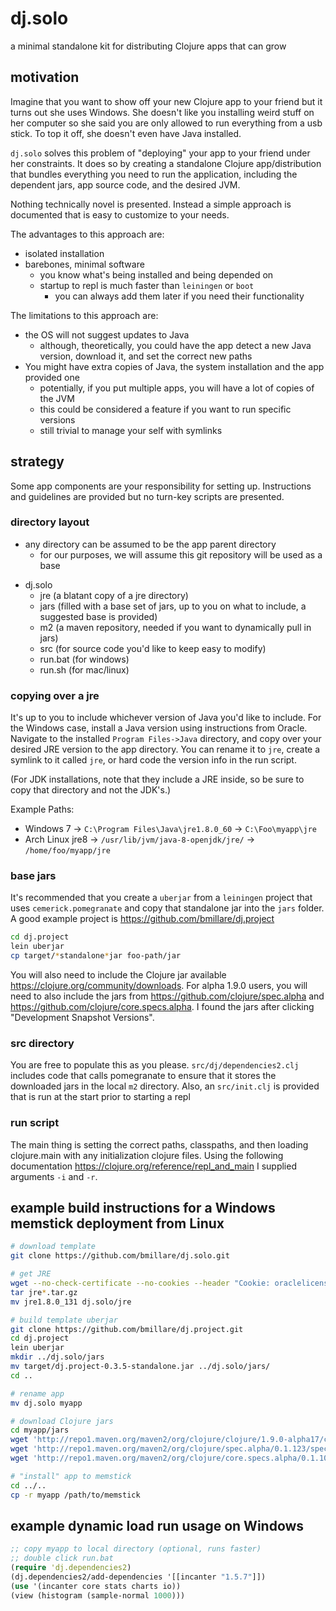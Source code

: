 # dj.solo
a minimal standalone kit for distributing Clojure apps that can grow

## motivation

Imagine that you want to show off your new Clojure app to your friend
but it turns out she uses Windows. She doesn't like you installing
weird stuff on her computer so she said you are only allowed to run
everything from a usb stick. To top it off, she doesn't even have
Java installed.

`dj.solo` solves this problem of "deploying" your app to your friend under her constraints. It does so by creating a standalone Clojure
app/distribution that bundles everything you need to run the
application, including the dependent jars, app source code, and the desired
JVM.

Nothing technically novel is presented. Instead a simple approach is documented that is easy to customize to your needs.

The advantages to this approach are:

- isolated installation
- barebones, minimal software
  - you know what's being installed and being depended on
  - startup to repl is much faster than `leiningen` or `boot`
    - you can always add them later if you need their functionality
    
The limitations to this approach are:

- the OS will not suggest updates to Java
  - although, theoretically, you could have the app detect a new Java version, download it, and set the correct new paths
- You might have extra copies of Java, the system installation and the app provided one
  - potentially, if you put multiple apps, you will have a lot of copies of the JVM
  - this could be considered a feature if you want to run specific versions
  - still trivial to manage your self with symlinks

## strategy

Some app components are your responsibility for setting
up. Instructions and guidelines are provided but no turn-key scripts
are presented.

### directory layout

- any directory can be assumed to be the app parent directory
  - for our purposes, we will assume this git repository will be used
    as a base

+ dj.solo
  + jre (a blatant copy of a jre directory)
  + jars (filled with a base set of jars, up to you on what to
    include, a suggested base is provided)
  + m2 (a maven repository, needed if you want to dynamically pull in
    jars)
  + src (for source code you'd like to keep easy to modify)
  - run.bat (for windows)
  - run.sh (for mac/linux)

### copying over a jre

It's up to you to include whichever version of Java you'd like to
include. For the Windows case, install a Java version using
instructions from Oracle. Navigate to the installed `Program Files->Java`
directory, and copy over your desired JRE version to the app
directory. You can rename it to `jre`, create a symlink to it called
`jre`, or hard code the version info in the run script.

(For JDK installations, note that they include a JRE inside, so be
sure to copy that directory and not the JDK's.)

Example Paths:
- Windows 7 ->  `C:\Program Files\Java\jre1.8.0_60` -> `C:\Foo\myapp\jre`
- Arch Linux jre8 -> `/usr/lib/jvm/java-8-openjdk/jre/` -> `/home/foo/myapp/jre`

### base jars

It's recommended that you create a `uberjar` from a `leiningen` project
that uses `cemerick.pomegranate` and copy that standalone jar into the
`jars` folder. A good example project is
https://github.com/bmillare/dj.project

```bash
cd dj.project
lein uberjar
cp target/*standalone*jar foo-path/jar
```

You will also need to include the Clojure jar available https://clojure.org/community/downloads. For alpha 1.9.0 users,
you will need to also include the jars from
https://github.com/clojure/spec.alpha and
https://github.com/clojure/core.specs.alpha. I found the jars after clicking "Development Snapshot Versions".

### src directory

You are free to populate this as you please. `src/dj/dependencies2.clj`
includes code that calls pomegranate to ensure that it stores the
downloaded jars in the local `m2` directory. Also, an `src/init.clj` is provided that is run at the start prior to starting a repl

### run script

The main thing is setting the correct paths, classpaths, and then loading clojure.main with any initialization clojure files. Using the following documentation https://clojure.org/reference/repl_and_main I supplied arguments `-i` and `-r`.

## example build instructions for a Windows memstick deployment from Linux

```bash
# download template
git clone https://github.com/bmillare/dj.solo.git

# get JRE
wget --no-check-certificate --no-cookies --header "Cookie: oraclelicense=accept-securebackup-cookie" http://download.oracle.com/otn-pub/java/jdk/8u131-b11/d54c1d3a095b4ff2b6607d096fa80163/jre-8u131-windows-x64.tar.gz
tar jre*.tar.gz
mv jre1.8.0_131 dj.solo/jre

# build template uberjar
git clone https://github.com/bmillare/dj.project.git
cd dj.project
lein uberjar
mkdir ../dj.solo/jars
mv target/dj.project-0.3.5-standalone.jar ../dj.solo/jars/
cd ..

# rename app
mv dj.solo myapp

# download Clojure jars
cd myapp/jars
wget 'http://repo1.maven.org/maven2/org/clojure/clojure/1.9.0-alpha17/clojure-1.9.0-alpha17.jar'
wget 'http://repo1.maven.org/maven2/org/clojure/spec.alpha/0.1.123/spec.alpha-0.1.123.jar'
wget 'http://repo1.maven.org/maven2/org/clojure/core.specs.alpha/0.1.10/core.specs.alpha-0.1.10.jar'

# "install" app to memstick
cd ../..
cp -r myapp /path/to/memstick
```

## example dynamic load run usage on Windows

```clojure
;; copy myapp to local directory (optional, runs faster)
;; double click run.bat
(require 'dj.dependencies2)
(dj.dependencies2/add-dependencies '[[incanter "1.5.7"]])
(use '(incanter core stats charts io))
(view (histogram (sample-normal 1000)))
```
